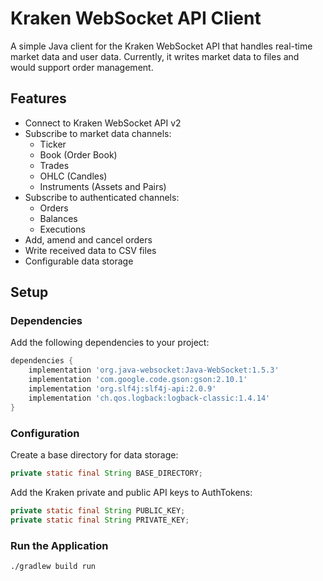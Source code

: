 # Kraken WebSocket API Client

A simple Java client for the Kraken WebSocket API that handles real-time market data and user data. Currently, it 
writes market data to files and would support order management.


## Features

- Connect to Kraken WebSocket API v2
- Subscribe to market data channels:
    - Ticker
    - Book (Order Book)
    - Trades
    - OHLC (Candles)
    - Instruments (Assets and Pairs)
- Subscribe to authenticated channels:
    - Orders
    - Balances
    - Executions
- Add, amend and cancel orders
- Write received data to CSV files
- Configurable data storage

## Setup

### Dependencies

Add the following dependencies to your project:

```gradle
dependencies {
    implementation 'org.java-websocket:Java-WebSocket:1.5.3'
    implementation 'com.google.code.gson:gson:2.10.1'
    implementation 'org.slf4j:slf4j-api:2.0.9'
    implementation 'ch.qos.logback:logback-classic:1.4.14'
}
```

### Configuration
Create a base directory for data storage:

```java
private static final String BASE_DIRECTORY;
```

Add the Kraken private and public API keys to AuthTokens:
```java
private static final String PUBLIC_KEY;
private static final String PRIVATE_KEY;
```

### Run the Application

```commandLine
./gradlew build run
```